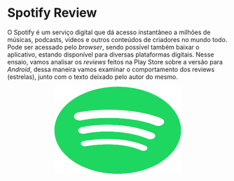 # Spotify Review

O Spotify é um serviço digital que dá acesso instantâneo a milhões de músicas, podcasts, vídeos e outros conteúdos de criadores no mundo todo. Pode ser acessado pelo *browser*, sendo possível também baixar o aplicativo, estando disponível para diversas plataformas digitais. 
Nesse ensaio, vamos analisar os *reviews* feitos na Play Store sobre a versão para *Android*, dessa maneira vamos examinar o comportamento dos reviews (estrelas), junto com o texto deixado pelo autor do mesmo.




<p align="center"><img align="center" src="docs/imgs/../spotify.png" height="200px" width="290"/></p>